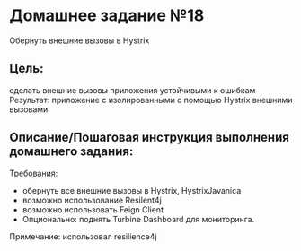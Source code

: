 # Домашнее задание №18

Обернуть внешние вызовы в Hystrix

## Цель:
сделать внешние вызовы приложения устойчивыми к ошибкам
Результат: приложение с изолированными с помощью Hystrix внешними вызовами

## Описание/Пошаговая инструкция выполнения домашнего задания:

Требования:
* обернуть все внешние вызовы в Hystrix, HystrixJavanica
* возможно использование Resilent4j
* возможно использовать Feign Client
* Опционально: поднять Turbine Dashboard для мониторинга.

Примечание: использовал resilience4j

